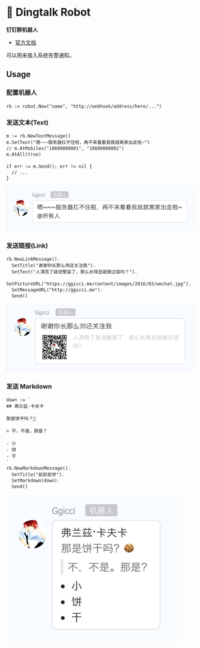 🤖  Dingtalk Robot
=================

**钉钉群机器人**

- [官方文档](https://open-doc.dingtalk.com/docs/doc.htm?treeId=257&articleId=105733&docType=1)

可以用来接入系统告警通知。

## Usage

### 配置机器人

```
rb := robot.New("name", "http://webhook/address/here/...")
```

### 发送文本(Text)

```
m := rb.NewTextMessage()
m.SetText("喂~~~服务器扛不住啦，再不来看看我我就离家出走啦~")
// m.AtMobiles("18600000001", "18600000002")
m.AtAll(true)

if err := m.Send(); err != nil {
  // ...
}
```

![robot text message](../_resources/robot_text_message.png)

### 发送链接(Link)

```
rb.NewLinkMessage().
  SetTitle("谢谢你长那么帅还关注我").
  SetText("人漂亮了就说整容了，那么长得丑就毁过容吗？").
  SetPictureURL("https://ggicci.me/content/images/2016/03/wechat.jpg").
  SetMessageURL("http://ggicci.me").
  Send()
```

![robot link message](../_resources/robot_link_message.png)

### 发送 Markdown

```
down := `
## 弗兰兹·卡夫卡

那是饼干吗？🍪

> 不，不是。那是？

- 小
- 饼
- 干
`
rb.NewMarkdownMessage().
  SetTitle("前前前世").
  SetMarkdown(down).
  Send()
```

![robot markdown message](../_resources/robot_markdown_message.png)


